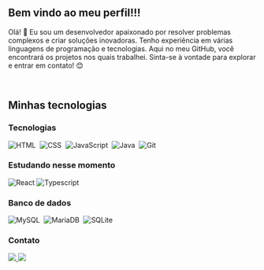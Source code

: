 ## Bem vindo ao meu perfil!!!

<p > Olá! 👋 Eu sou um desenvolvedor apaixonado por resolver problemas complexos e criar soluções inovadoras. Tenho experiência em várias linguagens de programação e tecnologias. Aqui no meu GitHub, você encontrará os projetos nos quais trabalhei. Sinta-se à vontade para explorar e entrar em contato! 😊</p>&nbsp;

## Minhas tecnologias

### Tecnologias

![HTML](https://img.shields.io/badge/HTML5-E34F26?style=for-the-badge&logo=html5&logoColor=white)&nbsp;
![CSS](https://img.shields.io/badge/CSS3-1572B6?style=for-the-badge&logo=css3&logoColor=white)&nbsp;
![JavaScript](https://img.shields.io/badge/JavaScript-F7DF1E?style=for-the-badge&logo=javascript&logoColor=black)&nbsp;
 ![Java](https://img.shields.io/badge/Java-000?style=for-the-badge&logo=java)&nbsp;
 ![Git](https://img.shields.io/badge/GIT-E44C30?style=for-the-badge&logo=git&logoColor=white)&nbsp;
### Estudando nesse momento
![React](https://img.shields.io/badge/React-20232A?style=for-the-badge&logo=react&logoColor=61DAFB)
![Typescript](https://img.shields.io/badge/TypeScript-007ACC?style=for-the-badge&logo=typescript&logoColor=white)
### Banco de dados
![MySQL](https://img.shields.io/badge/MySQL-005C84?style=for-the-badge&logo=mysql&logoColor=white)&nbsp;
![MariaDB](https://img.shields.io/badge/MariaDB-003545?style=for-the-badge&logo=mariadb&logoColor=white)&nbsp;
![SQLite](https://img.shields.io/badge/SQLite-07405E?style=for-the-badge&logo=sqlite&logoColor=white)
### Contato
<a href="https://www.linkedin.com/in/thiago-mafort-5495241aa/" target="_blank"><img src="https://img.shields.io/badge/LinkedIn-0077B5?style=for-the-badge&logo=linkedin&logoColor=white">
</a>
<a href="mailto:mafortthiago@gmail.com" target="_blank"><img src="https://img.shields.io/badge/Gmail-D14836?style=for-the-badge&logo=gmail&logoColor=white">
</a>
